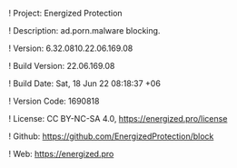 ! Project: Energized Protection

! Description: ad.porn.malware blocking.

! Version: 6.32.0810.22.06.169.08

! Build Version: 22.06.169.08

! Build Date: Sat, 18 Jun 22 08:18:37 +06

! Version Code: 1690818

! License: CC BY-NC-SA 4.0, https://energized.pro/license

! Github: https://github.com/EnergizedProtection/block

! Web: https://energized.pro
